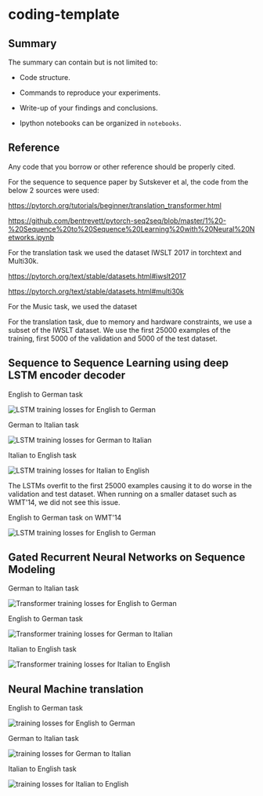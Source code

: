 # coding-template

## Summary

The summary can contain but is not limited to:

- Code structure.

- Commands to reproduce your experiments.

- Write-up of your findings and conclusions.

- Ipython notebooks can be organized in `notebooks`.

## Reference

Any code that you borrow or other reference should be properly cited.

For the sequence to sequence paper by Sutskever et al, the code from the below 2 sources were used:

https://pytorch.org/tutorials/beginner/translation_transformer.html

https://github.com/bentrevett/pytorch-seq2seq/blob/master/1%20-%20Sequence%20to%20Sequence%20Learning%20with%20Neural%20Networks.ipynb


For the translation task we used the dataset IWSLT 2017 in torchtext and Multi30k.

https://pytorch.org/text/stable/datasets.html#iwslt2017

https://pytorch.org/text/stable/datasets.html#multi30k

For the Music task, we used the dataset


For the translation task, due to memory and hardware constraints, we use a subset of the IWSLT dataset. We use the first 25000 examples of the training, first 5000 of the validation and 5000 of the test dataset.

## Sequence to Sequence Learning using deep LSTM encoder decoder

English to German task

![LSTM training losses for English to German](./images/seq2seq_losses_epochs20_en_de.png)

German to Italian task

![LSTM training losses for German to Italian](./images/seq2seq_losses_epochs20_de_it.png)

Italian to English task

![LSTM training losses for Italian to English](./images/seq2seq_losses_epochs20_it_en.png)


The LSTMs overfit to the first 25000 examples causing it to do worse in the validation and test dataset. When running on a smaller dataset such as WMT'14, we did not see this issue.

English to German task on WMT'14

![LSTM training losses for English to German](./images/seq2seq_losses_epochs20_en_de_wmt14.png)


## Gated Recurrent Neural Networks on Sequence Modeling

German to Italian task

![Transformer training losses for English to German](./images/en_de_transformer.png)

English to German task

![Transformer training losses for German to Italian](./images/de_it_transformer.png)

Italian to English task

![Transformer training losses for Italian to English](./images/it_en_transformer.png)


## Neural Machine translation

English to German task

![training losses for English to German](./images/en_de.png)

German to Italian task

![training losses for German to Italian](./images/de_it.png)

Italian to English task

![training losses for Italian to English](./images/it_en.png)

